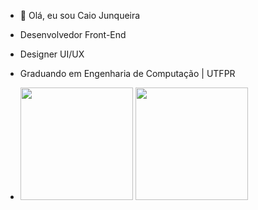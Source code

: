 - 👋 Olá, eu sou Caio Junqueira

- Desenvolvedor Front-End
- Designer UI/UX
- Graduando em Engenharia de Computação | UTFPR

- <div>
  <img height="180em" src="https://github-readme-stats.vercel.app/api?username=caiojunqueira&show_icons=true&theme=tokyonight"/>
  <img height="180em" src="https://github-readme-stats.vercel.app/api/top-langs/?username=caiojunqueira&layout=compact&theme=tokyonight"/>
</div>
